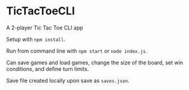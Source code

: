 # TicTacToeCLI
A 2-player Tic Tac Toe CLI app

Setup with `npm install`.

Run from command line with `npm start` or `node index.js`.

Can save games and load games, change the size of the board, set win conditions, and define turn limits. 

Save file created locally upon save as `saves.json`.

